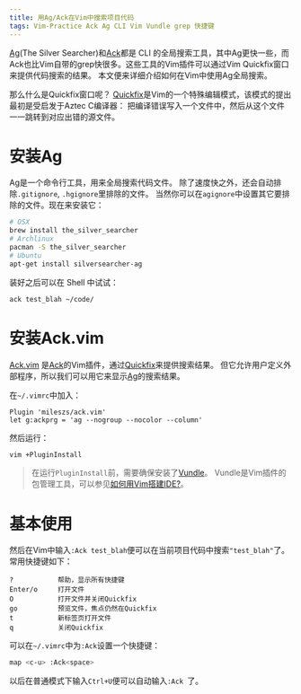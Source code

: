 ```yaml
---
title: 用Ag/Ack在Vim中搜索项目代码
tags: Vim-Practice Ack Ag CLI Vim Vundle grep 快捷键
---
```


[Ag][ag](The Silver Searcher)和[Ack][ack]都是 CLI 的全局搜索工具，其中Ag更快一些，而Ack也比Vim自带的grep快很多。这些工具的Vim插件可以通过Vim Quickfix窗口来提供代码搜索的结果。
本文便来详细介绍如何在Vim中使用Ag全局搜索。

那么什么是Quickfix窗口呢？
[Quickfix][quickfix]是Vim的一个特殊编辑模式，该模式的提出最初是受启发于Aztec C编译器：
把编译错误写入一个文件中，然后从这个文件一一跳转到对应出错的源文件。

<!--more-->

# 安装Ag

Ag是一个命令行工具，用来全局搜索代码文件。
除了速度快之外，还会自动排除`.gitignore`, `.hgignore`里排除的文件。
当然你可以在`agignore`中设置其它要排除的文件。现在来安装它：

```bash
# OSX
brew install the_silver_searcher
# Archlinux
pacman -S the_silver_searcher
# Ubuntu
apt-get install silversearcher-ag
```

装好之后可以在 Shell 中试试：

```bash
ack test_blah ~/code/
```

# 安装Ack.vim

[Ack.vim][ack.vim] 是[Ack][ack]的Vim插件，通过[Quickfix][quickfix]来提供搜索结果。
但它允许用户定义外部程序，所以我们可以用它来显示[Ag][ag]的搜索结果。

在`~/.vimrc`中加入：

```vim
Plugin 'mileszs/ack.vim'
let g:ackprg = 'ag --nogroup --nocolor --column'
```

然后运行：

```bash
vim +PluginInstall
```

> 在运行`PluginInstall`前，需要确保安装了[Vundle][vundle]。
> Vundle是Vim插件的包管理工具，可以参见[如何用Vim搭建IDE?][vim-ide]。

# 基本使用

然后在Vim中输入`:Ack test_blah`便可以在当前项目代码中搜索`"test_blah"`了。
常用快捷键如下：

```
?           帮助，显示所有快捷键
Enter/o     打开文件
O           打开文件并关闭Quickfix
go          预览文件，焦点仍然在Quickfix
t           新标签页打开文件
q           关闭Quickfix
```

可以在`~/.vimrc`中为`:Ack`设置一个快捷键：

```bash
map <c-u> :Ack<space>
```

以后在普通模式下输入`Ctrl+U`便可以自动输入`:Ack `了。

[ag]: http://en.wikipedia.org/wiki/Silver
[ack]: http://beyondgrep.com/
[ack.vim]: https://github.com/mileszs/ack.vim
[quickfix]: http://vimdoc.sourceforge.net/htmldoc/quickfix.html#quickfix
[vundle]: github.com/gmarik/vundle
[vim-ide]: /2015/11/04/vim-ide.html

